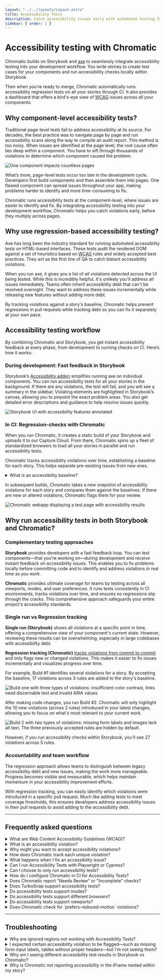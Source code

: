 ```yaml
---
layout: "../../layouts/Layout.astro"
title: Accessibility Tests
description: Catch accessibility issues early with automated testing for your components
sidebar: { order: 1 }
---
```


# Accessibility testing with Chromatic

Chromatic builds on Storybook and [axe](https://github.com/dequelabs/axe-core) to seamlessly integrate accessibility testing into your development workflow. You write stories to create test cases for your components and run accessibility checks locally within Storybook.

Then when you're ready to merge, Chromatic automatically runs accessibility regression tests on all your stories through CI. It also provides a dashboard that offers a bird's-eye view of [WCAG](#what-are-web-content-accessibility-guidelines-wcag) issues across all your components.

## Why component-level accessibility tests?

Traditional page-level tests fail to address accessibility at its source. For decades, the best practice was to navigate page by page and run accessibility scans along the way to compile an audit report. This method is too noisy. When issues are identified at the page level, the root cause often lies deep within a component. You have to sift through thousands of violations to determine which component caused the problem.

<img src="/docs/assets/component-pages.gif" alt="One component impacts countless pages" />

What’s more, page-level tests occur too late in the development cycle. Developers first build components and then assemble them into pages. One flawed component can spread issues throughout your app, making problems harder to identify and more time-consuming to fix.

Chromatic runs accessibility tests at the component-level, where issues are easier to identify and fix. By integrating accessibility testing into your development workflow, Chromatic helps you catch violations early, before they multiply across pages.

## Why use regression-based accessibility testing?

Axe has long been the industry standard for running automated accessibility tests on HTML-based interfaces. These tests audit the rendered DOM against a set of heuristics based on [WCAG](https://www.w3.org/WAI/standards-guidelines/wcag/) rules and widely accepted best practices. They act as the first line of QA to catch blatant accessibility violations.

When you run axe, it gives you a list of _all_ violations detected across the UI being tested. While this is incredibly helpful, it's unlikely you'll address all issues immediately. Teams often inherit accessibility debt that can't be resolved overnight. They want to address these issues incrementally while releasing new features without adding more debt.

By tracking violations against a story's baseline, Chromatic helps prevent regressions in pull requests while tracking debt so you can fix it separately at your own pace.

## Accessibility testing workflow

By combining Chromatic and Storybook, you get instant accessibility feedback at every phase, from development to running checks on CI. Here’s how it works:

### During development: Fast feedback in Storybook

Storybook’s [Accessibility addon](https://storybook.js.org/docs/writing-tests/accessibility-testing#accessibility-checks-with-a11y-addon) simplifies running axe on individual components. You can run accessibility tests for all your stories in the background. If there are any violations, the test will fail, and you will see a summary in the sidebar. Violating elements are highlighted in Storybook’s canvas, allowing you to pinpoint the exact problem areas. You also get detailed error descriptions and guidance to help resolve issues quickly.

![Storybook UI with accessibility features annotated](../../images/a11y/addon-a11y-annotated.png)

### In CI: Regression-checks with Chromatic

When you run Chromatic, it creates a static build of your Storybook and uploads it to our Capture Cloud. From there, Chromatic spins up a fleet of standardized browsers to load all your stories in parallel and run accessibility tests.

Chromatic tracks accessibility violations over time, establishing a baseline for each story. This helps separate pre-existing issues from new ones.

<details>
<summary>What is an accessibility baseline?</summary>

In [Visual testing](/docs/visual), a baseline is the last known “good” state of the story. Subsequent snapshots are compared to this baseline to identify visual changes.

![Chromatic build showing the baseline and newly captured snapshots with visual changes highlighted in green](../../images/a11y/snapshot.png)

In Accessibility testing, a baseline is a set of [accessibility violations](#what-is-an-accessibility-violation) detected for a story. Subsequent snapshots are compared to this baseline to identify new violations or to confirm resolved issues. Here's an example:

Build #1 identifies several violations for this story. By accepting the baseline, 17 violations (across 3 rules) are added to the story's baseline.

![Build one with three types of violations: insufficient color contrast, links need discernable text and invalid ARIA values ](../../images/a11y/build-1.png)

After making code changes, you run Build #2. Chromatic finds 10 additional violations across 2 rules. This difference is shown on the test page. You can also view violations from previous builds by expanding the table.

If you accept this snapshot, these 10 new violations will be added to the baseline.

![Build 2 with two types of violations: missing form labels and images lack alt text. The three previously accepted rules are hidden by default.](../../images/a11y/build-2.png)

</details>

In subsequent builds, Chromatic takes a new snapshot of accessibility violations for each story and compares them against the baselines. If there are new or altered violations, Chromatic flags them for your review.

![Chromatic webapp displaying a test page with accessibility results](../../images/a11y/accessibility-tests-test.png)

## Why run accessibility tests in both Storybook and Chromatic?

### Complementary testing approaches

**Storybook** provides developers with a fast feedback loop. You can test components—that you're working on—during development and receive instant feedback on accessibility issues. This enables you to fix problems locally before committing code and to identify and address violations in real time as you work.

**Chromatic** provides ultimate coverage for teams by testing across all viewports, modes, and user preferences. It runs tests consistently in CI environments, tracks violations over time, and ensures no regressions slip through the cracks. This comprehensive approach safeguards your entire project's accessibility standards.

### Single run vs Regression tracking

**Single run (Storybook)** shows all violations at a specific point in time, offering a comprehensive view of your component's current state. However, reviewing these results can be overwhelming, especially in large codebases with accessibility debt.

**Regression tracking (Chromatic)** [tracks violations from commit to commit](/docs/accessibility#how-does-chromatic-track-each-unique-violation) and only flags new or changed violations. This makes it easier to fix issues incrementally and visualizes progress over time.

For example, Build #1 identifies several violations for a story. By accepting the baseline, 17 violations across 3 rules are added to the story's baseline.

![Build one with three types of violations: insufficient color contrast, links need discernable text and invalid ARIA values ](../../images/a11y/build-1.png)

After making code changes, you run Build #2. Chromatic will only highlight the 10 new violations (across 2 rules) introduced in your latest changes, allowing you to focus on what's most relevant to your current work.

![Build 2 with two types of violations: missing form labels and images lack alt text. The three previously accepted rules are hidden by default.](../../images/a11y/build-2.png)

However, if you run accessibility checks within Storybook, you'll see 27 violations across 5 rules.

### Accountability and team workflow

The regression approach allows teams to distinguish between legacy accessibility debt and new issues, making the work more manageable. Progress becomes visible and measurable, which helps maintain momentum in your accessibility improvement efforts.

With regression tracking, you can easily identify which violations were introduced in a specific pull request. Much like adding tests to meet coverage thresholds, this ensures developers address accessibility issues in their pull requests to avoid adding to the accessibility debt.

---

## Frequently asked questions

<details>
<summary>What are Web Content Accessibility Guidelines (WCAG)?</summary>

The [Web Content Accessibility Guidelines](https://www.w3.org/WAI/standards-guidelines/wcag/) are a set of internationally recognized standards developed by the World Wide Web Consortium (W3C) through their Web Accessibility Initiative (WAI). These guidelines provide a comprehensive framework for making web content more accessible to people with disabilities.

</details>

<details>
<summary>What is an accessibility violation?</summary>

Accessibility violation refers to an issue detected within a story where an element fails to meet accessibility standards or guidelines (such as WCAG). These violations indicate barriers that might prevent people with disabilities from using the website or application effectively.

</details>

<details>
<summary>Why might you want to accept accessibility violations?</summary>

TL;DR: You’ll want to accept violations if they're part of necessary structural changes leading to an eventual fix.

When you run axe, it lists all accessibility violations found in the story. However in some cases, addressing all issues immediately may not be feasible. In that case, you’d accept the violations and fix them incrementally.

Baselines help track accessibility issues from commit to commit as you make code changes, showing what was fixed and identifying any new issues introduced.

</details>

<details>
<summary>How does Chromatic track each unique violation?</summary>

Chromatic identifies unique violations using three characteristics:

1. Type of violation (see [full classification](https://github.com/dequelabs/axe-core/blob/develop/doc/rule-descriptions.md))
2. Specific DOM node (e.g., `<a>`, `<button>`, `<div>`)
3. Bounding box of this DOM node (e.g., x/y coordinates plus width and height)

This approach prevents false positives caused by inconsequential DOM structure changes.

</details>

<details>
<summary>What happens when I fix an accessibility issue?</summary>

Fixes are auto-accepted to the baseline, [learn more »](/docs/accessibility/usage#fixes-are-automatically-accepted)

</details>

<details>
<summary>Can I run Accessibility Tests with Playwright or Cypress?</summary>

No, Chromatic only offers Accessibility Testing for Storybook.

</details>

<details>
<summary>Can I choose to only run accessibility tests?</summary>

Not yet. `parameters.chromatic.disableSnapshot` will disable both visual and accessibility tests. We're working on allowing you to disable them accessibility and visual tests individually.

</details>

<details>
<summary>How do I configure Chromatic in CI for Accessibility Tests?</summary>

If you have already integrated Chromatic in your CI setup, no changes are needed for accessibility tests to work.

If you haven’t integrated Chromatic in your CI setup, please follow [this guide](/docs/ci).

</details>

<details>
<summary>Does Chromatic report "Needs Review" or "Incomplete" checks?</summary>

No, Chromatic does not report these checks. There are instances where axe-core is unable to accurately determine a violation. For example, it can't accurately assess color contrast when text is rendered over a gradient or background image. You will see these issues reported in Storybook’s Accessibility panel under the "Incomplete" tab. However, Chromatic only reports on violations it can be certain about.

</details>

<details>
<summary>Does TurboSnap support accessibility tests?</summary>

Yes. TurboSnap analyzes your project’s Git history and [dependency graph](https://webpack.js.org/concepts/dependency-graph/) to identify which components and their dependencies have changed. It then only snapshots and runs visual and accessibility tests for stories associated with those changes. For the rest, it copies over the snapshots from baselines that didn’t change.

</details>

<details>
<summary>Do accessibility tests support modes?</summary>

Yes. If you’ve configured modes for a Story. Chromatic will run accessibility tests on each mode too.

</details>

<details>
<summary>Do accessibility tests support different browsers?</summary>

No, accessibility tests are only executed in Chrome.

</details>

<details>
<summary>Do accessibility tests support viewports?</summary>

Yes. Similar to how it works for visual tests, if you've set up viewports for a story, accessibility tests will run for each viewport.

</details>

<details>
<summary>Does Chromatic check for `prefers-reduced-motion` violations?</summary>

Not yet

</details>

---

## Troubleshooting

<details>
<summary>Why are ignored regions not working with Accessibility Tests?</summary>

Ignored regions are a feature specific to visual tests and aren't supported for accessibility and interaction tests.

</details>

<details>
<summary>I expected certain accessibility violation to be flagged—such as missing form input labels, tables without proper headers—but I'm not seeing them?</summary>

Ensure that the rule is enabled in your Storybook [A11y addon configuration](https://storybook.js.org/docs/writing-tests/accessibility-testing#configure). If it is enabled, verify whether the check is running in Storybook.

While you might expect a violation, the check could actually be passing. For example, consider:

```html
<input type="text" placeholder="something" />
```

You might expect a "missing form input labels" violation, but the [placeholder attribute can provide text inputs with an accessible name](<https://dequeuniversity.com/rules/axe/4.10/label?application=RuleDescription#:~:text=Lastly%20a%20placeholder%20attribute%20may%20be%20used%20to%20give%20text%20inputs%20an%20accessible%20name.%20This%20is%20not%20a%20recommended%20solution%20as%20the%20visual%20label%20(the%20placeholder%20text)%20will%20be%20removed%20once%20the%20user%20enters%20text%20into%20the%20input%2C%20causing%20them%20to%20not%20know%20what%20the%20input%20is%20for.>). Similarly, table header rules only apply if the table has more than three rows or columns.

</details>

<details>
<summary>Why am I seeing different accessibility test results in Storybook vs Chromatic?</summary>

Storybook shows all violations at a specific point in time. Where are as, Chromatic tracks violations from commit to commit and only flags [new or changed violations](/docs/accessibility#why-use-regression-based-accessibility-testing).

For more on how to combine the two into an effective workflow, refer to [this section](/docs/accessibility#why-run-accessibility-tests-in-both-storybook-and-chromatic).

</details>

<details>
<summary>Why is Chromatic not reporting accessibility in the iFrame nested within my story?</summary>

Currently Chromatic does not support checking accessibility violations within iframes (nested within a story). That's because axe is only loaded at the story level and not within the nested iFrames.

</details>
